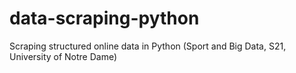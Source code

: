 # data-scraping-python
Scraping structured online data in Python (Sport and Big Data, S21, University of Notre Dame)
